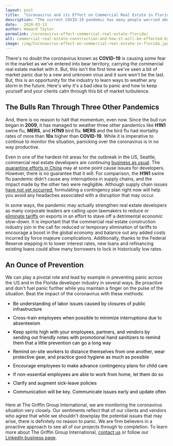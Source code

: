 ```yaml
---
layout: post
title:  "Coronavirus and its Effect on Commercial Real Estate in Florida"
description: "The current COVID-19 pandemic has many people worried about supply chains and industry performance in general. Here in Florida at Griffin Group International, we're working to prevent panic and create contingency plans, but also carrying on with business as usual."
date:   2020-03-13
author: Howard Taylor
permalink: /coronavirus-effect-commercial-real-estate-florida/
alt: commercial-real-estate-construction-and-how-it-will-be-effected-by-the-coronavirus
image: /img/Coronavirus-effect-on-commercial-real-estate-in-florida.jpg
---
```



There's no doubt the coronavirus known as **COVID-19** is causing some fear in the market as we've entered into bear territory, carrying the commercial real estate market with it. But, this isn't the first time we've seen a bit of market panic due to a new and unknown virus and it sure won't be the last. <!--more-->But, this is an opportunity for the industry to learn ways to weather any storm in the future. Here's why it's a bad idea to panic and how to keep yourself and your clients calm through this bit of market turbulence. 

## The Bulls Ran Through Three Other Pandemics

And, there is no reason to halt that momentum, even now. Since the bull run began in **2009**, it has managed to weather three other pandemics like **H1N1** swine flu, **MERS**, and **H7N9** bird flu. **MERS** and the bird flu had mortality rates of more than **10x** higher than **COVID-19**. While it is imperative to continue to monitor the situation, panicking over the coronavirus is in no way productive.

Even in one of the hardest-hit areas for the outbreak in the US, Seattle, commercial real estate developers are continuing [business as usual](https://www.constructiondive.com/news/contractors-in-us-coronavirus-affected-areas-say-its-business-as-usual/573409/ "Contractors in US' coronavirus-affected areas say it's business as usual"). The [quarantine efforts in China](https://www.natlawreview.com/article/who-will-bear-risk-and-cost-coronavirus-construction-delays-contractual-analysis "Who Will Bear the Risk and Cost for Coronavirus Construction Delays?") may at some point cause issues for developers. However, there is no guarantee that it will. For comparison, the **H1N1** swine flu pandemic didn't cause any interruptions in supply chains, and the impact made by the other two were negligible. Although supply chain issues [have not yet occurred](https://www.fieldwire.com/blog/coronavirus-impact-construction/ "How Will the Coronavirus Impact the Construction Industry?"), formulating a contingency plan right now will help you avoid any headaches associated with a disruption that may occur.

In some ways, the pandemic may actually strengthen real estate developers as many corporate leaders are calling upon lawmakers to reduce or [eliminate tariffs](https://www.marketwatch.com/story/these-industries-are-more-likely-to-shed-jobs-if-the-coronavirus-pandemic-worsens-but-one-sector-looks-recession-proof-2020-03-11 "These industries are more likely to have layoffs if the coronavirus pandemic worsens") on exports in an effort to stave off a detrimental economic slow-down. It is important that the commercial real estate construction industry join in the call for reduced or temporary elimination of tariffs to encourage a boost in the global economy and balance out any added costs incurred by force majeure complications. Additionally, thanks to the Federal Reserve stepping in to lower interest rates, new loans and refinancing existing loans could allow many borrowers to lock in historically low rates.

## An Ounce of Prevention

We can play a pivotal role and lead by example in preventing panic across the US and in the Florida developer industry in several ways. Be proactive and don't fuel panic further while you maintain a finger on the pulse of the situation. Beat the impact of the coronavirus with these methods:
<ul style="color: black;">
<li style="padding-bottom: 10px;">Be understanding of labor issues caused by closures of public infrastructure</li>
<li style="padding-bottom: 10px;">Cross-train employees when possible to minimize interruptions due to absenteeism</li>
<li style="padding-bottom: 10px;">Keep spirits high with your employees, partners, and vendors by sending out friendly notes with promotional hand sanitizers to remind them that a little prevention can go a long way</li>
<li style="padding-bottom: 10px;">Remind on-site workers to distance themselves from one another, wear protective gear, and practice good hygiene as much as possible</li>
<li style="padding-bottom: 10px;">Encourage employees to make advance contingency plans for child care</li>
<li style="padding-bottom: 10px;">If non-essential employees are able to work from home, let them do so</li>
<li style="padding-bottom: 10px;">Clarify and augment sick-leave policies</li>
<li style="padding-bottom: 10px;">Communication will be key. Communicate issues early and update often</li>
</ul>

Here at The Griffin Group International, we are monitoring the coronavirus situation very closely. Our sentiments reflect that of our clients and vendors who agree that while we shouldn't downplay the potential issues that may arise, there is definitely no reason to panic. We are firm believers in a proactive approach to see all of our projects through to completion. To learn more about The Griffin Group International, [contact us](https://thegriffingrp.com/#contact) or follow our [LinkedIn business page](https://www.linkedin.com/company/the-griffin-group-international-llc).
